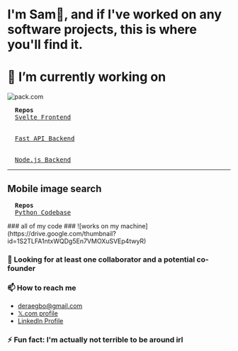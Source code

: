 # I'm Sam👋, and if I've worked on any software projects, this is where you'll find it.


<!--
<img src="https://drive.google.com/thumbnail?id=1Iljo3gxRFCgzpcZPQ6DI_JOFiCChb9LQ" alt="" width="721.7px" height="236.3px">
-->
# 🔭 I’m currently working on
![pack.com](https://drive.google.com/thumbnail?id=1O8f-bHOIdKoaQpsimfiZXS2MydJXYs8u)
<pre>
  <strong>Repos</strong>
  <a href="https://github.com/samordera/pack.com-frontend.svelte.js">Svelte Frontend</a>
  <br>
  <a href="https://github.com/samordera/pack.com-backend.fastapi.python">Fast API Backend</a>
  <br>  
  <a href="https://github.com/samordera/pack.com-backend.express.js">Node.js Backend</a>
</pre>
<hr>
<h2>Mobile image search</h2>
<pre>
  <strong>Repos</strong>
  <a href="https://github.com/samordera/image-search">Python Codebase</a>
</pre>
### all of my code
### ![works on my machine](https://drive.google.com/thumbnail?id=1S2TLFA1ntxWQDg5En7VMOXuSVEp4twyR) 

### 🤔 Looking for at least one collaborator and a potential co-founder

### 📫 How to reach me
- deraegbo@gmail.com
- [𝕏.com profile](https://www.x.com/samordera)
- [LinkedIn Profile](https://linkedin.com/in/sam-egbo-6b202927a)

### ⚡ Fun fact: I'm actually not terrible to be around irl
